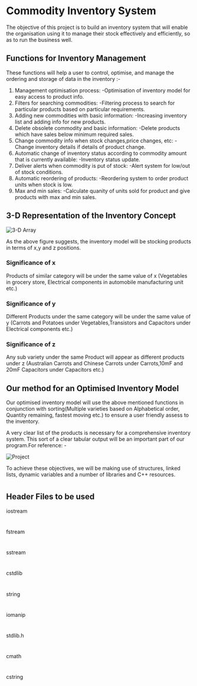 # Commodity Inventory System

The objective of this project is to build an inventory system that will enable the organisation using it to manage their stock effectively and efficiently, so as to run the business well.

## Functions for Inventory Management

These functions will help a user to control, optimise, and manage the ordering and storage of data in the inventory :-

1. Management optimisation process: -Optimisation of inventory model for easy access to product info.
2. Filters for searching commodities: -Filtering process to search for particular products based on particular requirements.
3. Adding new commodities with basic information: -Increasing inventory list and adding info for new products.
4. Delete obsolete commodity and basic information: -Delete products which have sales below minimum required sales.
5. Change commodity info when stock changes,price changes, etc: -Change inventory details if details of product change.
6. Automatic change of inventory status according to commodity amount that is currently available: -Inventory status update.
7. Deliver alerts when commodity is put of stock: -Alert system for low/out of stock conditions.
8. Automatic reordering of products: -Reordering system to order product units when stock is low.
9. Max and min sales: -Calculate quanity of units sold for product and give products with max and min sales.

## 3-D Representation of the Inventory Concept

![3-D Array](https://user-images.githubusercontent.com/47135656/55143584-03048a80-517a-11e9-9a43-40ebdd990ab9.png)

As the above figure suggests, the inventory model will be stocking products in terms of x,y and z positions.
### Significance of x
Products of similar category will be under the same value of x (Vegetables in grocery store, Electrical components in automobile manufacturing unit etc.)
### Significance of y
Different Products under the same category will be under the same value of y (Carrots and Potatoes under Vegetables,Transistors and Capacitors under Electrical components etc.)
### Significance of z
Any sub variety under the same Product will appear as different products under z (Australian Carrots and Chinese Carrots under Carrots,10mF and 20mF Capacitors under Capacitors etc.)

## Our method for an Optimised Inventory Model

Our optimised inventory model will use the above mentioned functions in conjunction with sorting(Multiple varieties based on Alphabetical order, Quantity remaining, fastest moving etc.) to ensure a user friendly assess to the inventory.

A very clear list of the products is necessary for a comprehensive inventory system. This sort of a clear tabular output will be an important part of our program.For reference: -


![Project](https://user-images.githubusercontent.com/47174028/55222789-b25b6300-5247-11e9-9ed9-92667633fca8.jpg)

To achieve these objectives, we will be making use of structures, linked lists, dynamic variables and a number of libraries and C++ resources.
#

## Header Files to be used
iostream
#
fstream
#
sstream
#
cstdlib
#
string
#
iomanip
#
stdlib.h
#
cmath
#
cstring
#
